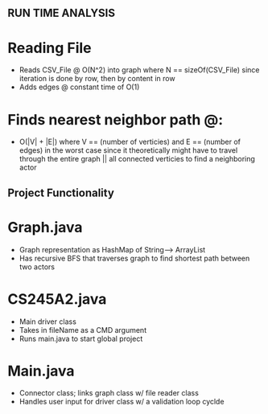 ## RUN TIME ANALYSIS 

# Reading File
  - Reads CSV_File @ O(N^2) into graph where N == sizeOf(CSV_File) since iteration is done by row, then by content in row 
  - Adds edges @ constant time of O(1) 

# Finds nearest neighbor path @:
  - O(|V| + |E|) where V == (number of verticies) and E == (number of edges) in the worst case since it theoretically might have to travel through the entire graph || all connected verticies to find a neighboring actor

## Project Functionality 

# Graph.java
  - Graph representation as HashMap of String--> ArrayList<String>
  - Has recursive BFS that traverses graph to find shortest path between two actors 
  
# CS245A2.java
  - Main driver class 
  - Takes in fileName as a CMD argument
  - Runs main.java to start global project 
  
# Main.java
  - Connector class; links graph class w/ file reader class
  - Handles user input for driver class w/ a validation loop cyclde
 
